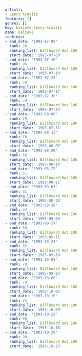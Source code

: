 ```yaml
---
artists:
- Lenny Kravitz
features: []
genres: []
key: believe-lenny-kravitz
name: Believe
rankings:
- end_date: '1993-07-09'
  rank: 98
  ranking_list: Billboard Hot 100
  start_date: '1993-07-03'
- end_date: '1993-07-16'
  rank: 96
  ranking_list: Billboard Hot 100
  start_date: '1993-07-10'
- end_date: '1993-07-23'
  rank: 79
  ranking_list: Billboard Hot 100
  start_date: '1993-07-17'
- end_date: '1993-07-30'
  rank: 79
  ranking_list: Billboard Hot 100
  start_date: '1993-07-24'
- end_date: '1993-08-06'
  rank: 79
  ranking_list: Billboard Hot 100
  start_date: '1993-07-31'
- end_date: '1993-08-13'
  rank: 76
  ranking_list: Billboard Hot 100
  start_date: '1993-08-07'
- end_date: '1993-08-20'
  rank: 69
  ranking_list: Billboard Hot 100
  start_date: '1993-08-14'
- end_date: '1993-08-27'
  rank: 61
  ranking_list: Billboard Hot 100
  start_date: '1993-08-21'
- end_date: '1993-09-03'
  rank: 61
  ranking_list: Billboard Hot 100
  start_date: '1993-08-28'
- end_date: '1993-09-10'
  rank: 63
  ranking_list: Billboard Hot 100
  start_date: '1993-09-04'
- end_date: '1993-09-17'
  rank: 60
  ranking_list: Billboard Hot 100
  start_date: '1993-09-11'
- end_date: '1993-09-24'
  rank: 65
  ranking_list: Billboard Hot 100
  start_date: '1993-09-18'
- end_date: '1993-10-01'
  rank: 70
  ranking_list: Billboard Hot 100
  start_date: '1993-09-25'
- end_date: '1993-10-08'
  rank: 70
  ranking_list: Billboard Hot 100
  start_date: '1993-10-02'
- end_date: '1993-10-15'
  rank: 75
  ranking_list: Billboard Hot 100
  start_date: '1993-10-09'
- end_date: '1993-10-22'
  rank: 90
  ranking_list: Billboard Hot 100
  start_date: '1993-10-16'
- end_date: '1993-10-29'
  rank: 98
  ranking_list: Billboard Hot 100
  start_date: '1993-10-23'
---
```


